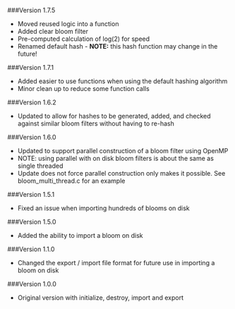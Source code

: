 ###Version 1.7.5
* Moved reused logic into a function
* Added clear bloom filter
* Pre-computed calculation of log(2) for speed
* Renamed default hash - **NOTE:** this hash function may change in the future!

###Version 1.7.1
* Added easier to use functions when using the default hashing algorithm
* Minor clean up to reduce some function calls

###Version 1.6.2
* Updated to allow for hashes to be generated, added, and checked against similar bloom filters without having to re-hash

###Version 1.6.0
* Updated to support parallel construction of a bloom filter using OpenMP
* NOTE: using parallel with on disk bloom filters is about the same as single threaded
* Update does not force parallel construction only makes it possible. See bloom_multi_thread.c for an example

###Version 1.5.1
* Fixed an issue when importing hundreds of blooms on disk

###Version 1.5.0
* Added the ability to import a bloom on disk

###Version 1.1.0
* Changed the export / import file format for future use in importing a bloom on disk

###Version 1.0.0
* Original version with initialize, destroy, import and export
